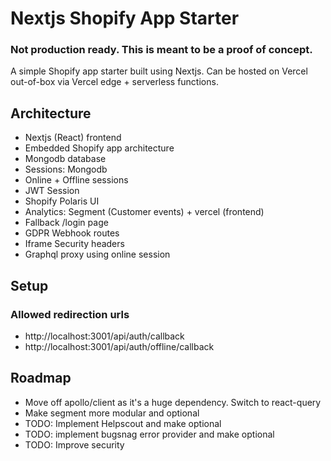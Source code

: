 # Nextjs Shopify App Starter

### Not production ready. This is meant to be a proof of concept.

A simple Shopify app starter built using Nextjs. Can be hosted on Vercel out-of-box via Vercel edge + serverless functions.

## Architecture

- Nextjs (React) frontend
- Embedded Shopify app architecture
- Mongodb database
- Sessions: Mongodb
- Online + Offline sessions
- JWT Session
- Shopify Polaris UI
- Analytics: Segment (Customer events) + vercel (frontend)
- Fallback /login page
- GDPR Webhook routes
- Iframe Security headers
- Graphql proxy using online session

## Setup

### Allowed redirection urls
- http://localhost:3001/api/auth/callback
- http://localhost:3001/api/auth/offline/callback

## Roadmap

- Move off apollo/client as it's a huge dependency. Switch to react-query
- Make segment more modular and optional
- TODO: Implement Helpscout and make optional
- TODO: implement bugsnag error provider and make optional
- TODO: Improve security
